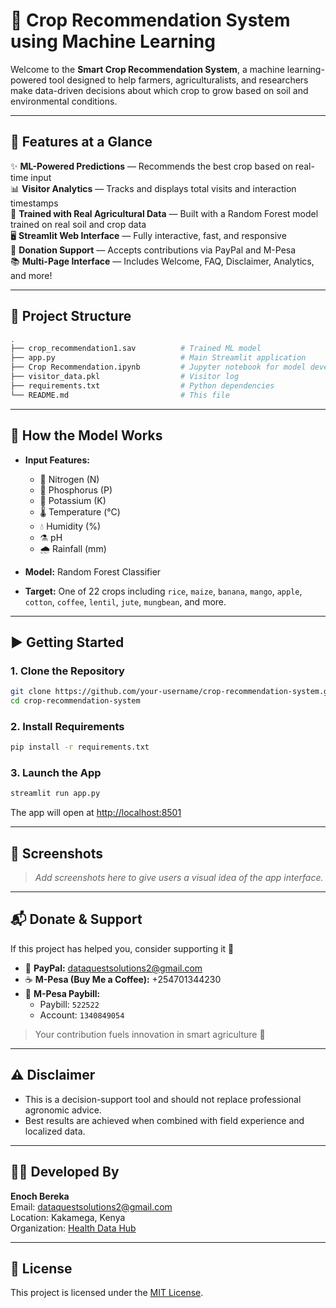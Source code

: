 # 🌾 Crop Recommendation System using Machine Learning

Welcome to the **Smart Crop Recommendation System**, a machine learning-powered tool designed to help farmers, agriculturalists, and researchers make data-driven decisions about which crop to grow based on soil and environmental conditions.

---

## 🚀 Features at a Glance

✨ **ML-Powered Predictions** — Recommends the best crop based on real-time input  
📊 **Visitor Analytics** — Tracks and displays total visits and interaction timestamps  
🧠 **Trained with Real Agricultural Data** — Built with a Random Forest model trained on real soil and crop data  
🖥 **Streamlit Web Interface** — Fully interactive, fast, and responsive  
💸 **Donation Support** — Accepts contributions via PayPal and M-Pesa  
📚 **Multi-Page Interface** — Includes Welcome, FAQ, Disclaimer, Analytics, and more!

---

## 📁 Project Structure

```bash
.
├── crop_recommendation1.sav          # Trained ML model
├── app.py                            # Main Streamlit application
├── Crop Recommendation.ipynb         # Jupyter notebook for model development
├── visitor_data.pkl                  # Visitor log
├── requirements.txt                  # Python dependencies
└── README.md                         # This file
```

---

## 🧠 How the Model Works

- **Input Features:**
  - 🧪 Nitrogen (N)
  - 🧪 Phosphorus (P)
  - 🧪 Potassium (K)
  - 🌡 Temperature (°C)
  - 💧 Humidity (%)
  - ⚗️ pH
  - 🌧 Rainfall (mm)

- **Model:** Random Forest Classifier  
- **Target:** One of 22 crops including `rice`, `maize`, `banana`, `mango`, `apple`, `cotton`, `coffee`, `lentil`, `jute`, `mungbean`, and more.

---

## ▶️ Getting Started

### 1. Clone the Repository

```bash
git clone https://github.com/your-username/crop-recommendation-system.git
cd crop-recommendation-system
```

### 2. Install Requirements

```bash
pip install -r requirements.txt
```

### 3. Launch the App

```bash
streamlit run app.py
```

The app will open at [http://localhost:8501](http://localhost:8501)

---

## 📸 Screenshots

> _Add screenshots here to give users a visual idea of the app interface._

---

## 📬 Donate & Support

If this project has helped you, consider supporting it 🙏

- 📧 **PayPal:** dataquestsolutions2@gmail.com  
- ☕ **M-Pesa (Buy Me a Coffee):** +254701344230  
- 🏦 **M-Pesa Paybill:**
  - Paybill: `522522`
  - Account: `1340849054`

> Your contribution fuels innovation in smart agriculture 💚

---

## ⚠️ Disclaimer

- This is a decision-support tool and should not replace professional agronomic advice.
- Best results are achieved when combined with field experience and localized data.

---

## 🧑‍💻 Developed By

**Enoch Bereka**  
Email: [dataquestsolutions2@gmail.com](mailto:dataquestsolutions2@gmail.com)  
Location: Kakamega, Kenya  
Organization: [Health Data Hub](https://github.com/your-org)

---

## 📜 License

This project is licensed under the [MIT License](LICENSE).


